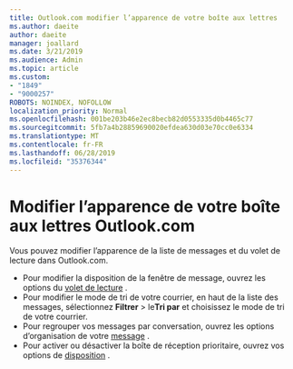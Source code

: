 ```yaml
---
title: Outlook.com modifier l’apparence de votre boîte aux lettres
ms.author: daeite
author: daeite
manager: joallard
ms.date: 3/21/2019
ms.audience: Admin
ms.topic: article
ms.custom:
- "1849"
- "9000257"
ROBOTS: NOINDEX, NOFOLLOW
localization_priority: Normal
ms.openlocfilehash: 001be203b46e2ec8becb82d0553335d0b4465c77
ms.sourcegitcommit: 5fb7a4b28859690020efdea630d03e70cc0e6334
ms.translationtype: MT
ms.contentlocale: fr-FR
ms.lasthandoff: 06/28/2019
ms.locfileid: "35376344"
---
```

# <a name="change-the-look-of-your-outlookcom-mailbox"></a>Modifier l’apparence de votre boîte aux lettres Outlook.com

Vous pouvez modifier l’apparence de la liste de messages et du volet de lecture dans Outlook.com.

- Pour modifier la disposition de la fenêtre de message, ouvrez les options du [volet de lecture](https://outlook.live.com/mail/options/mail/layout/readingPane) .
- Pour modifier le mode de tri de votre courrier, en haut de la liste des messages, sélectionnez **Filtrer** > le**Tri par** et choisissez le mode de tri de votre courrier.
- Pour regrouper vos messages par conversation, ouvrez les options d’organisation de votre [message](https://outlook.live.com/mail/options/mail/layout/conversations) .
- Pour activer ou désactiver la boîte de réception prioritaire, ouvrez vos options de [disposition](https://outlook.live.com/mail/options/mail/layout/focused) .